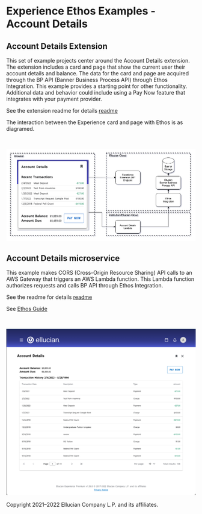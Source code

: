 # Experience Ethos Examples - Account Details

## Account Details Extension
This set of example projects center around the Account Details extension. The extension includes a card and page that show the current user their account details and balance. The data for the card and page are acquired through the BP API (Banner Business Process API) through Ethos Integration. This example provides a starting point for other functionality. Additional data and behavior could include using a Pay Now feature that integrates with your payment provider.

See the extension readme for details [readme](../account-details-extension/README.md)

The interaction between the Experience card and page with Ethos is as diagramed.

<br/>

![](images/Account-Details-Lambda.png)

## Account Details microservice

This example makes CORS (Cross-Origin Resource Sharing) API calls to an AWS Gateway that triggers an AWS Lambda function. This Lambda function authorizes requests and calls BP API through Ethos Integration.

See the readme for details [readme](../account-details-lambda/README.md)

See [Ethos Guide](account-details-ethos-guide.md)

<br/>

![](images/Account-Details-Page.png)

Copyright 2021–2022 Ellucian Company L.P. and its affiliates.
